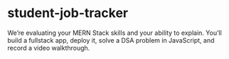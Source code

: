 # student-job-tracker
We’re evaluating your MERN Stack skills and your ability to explain. You’ll build a fullstack app, deploy it, solve a DSA problem in JavaScript, and record a video walkthrough.
